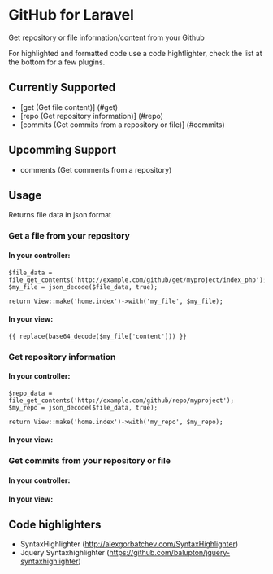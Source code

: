 # GitHub for Laravel

Get repository or file information/content from your Github

For highlighted and formatted code use a code hightlighter, check the list at the bottom for a few plugins.

## Currently Supported

- [get (Get file content)] (#get)
- [repo (Get repository information)] (#repo)
- [commits (Get commits from a repository or file)] (#commits)

## Upcomming Support

- comments (Get comments from a repository)

## Usage
Returns file data in json format
<a name="get"></a>
### Get a file from your repository

#### In your controller:
```
$file_data = file_get_contents('http://example.com/github/get/myproject/index_php');
$my_file = json_decode($file_data, true);

return View::make('home.index')->with('my_file', $my_file);
```
#### In your view:
```
{{ replace(base64_decode($my_file['content'])) }}
```
<a name="repo"></a>
### Get repository information

#### In your controller:
```
$repo_data = file_get_contents('http://example.com/github/repo/myproject');
$my_repo = json_decode($file_data, true);

return View::make('home.index')->with('my_repo', $my_repo);
```
#### In your view:

<a name="commits"></a>
### Get commits from your repository or file

#### In your controller:

#### In your view:

## Code highlighters

- SyntaxHighlighter (http://alexgorbatchev.com/SyntaxHighlighter)
- Jquery Syntaxhighlighter (https://github.com/balupton/jquery-syntaxhighlighter)
